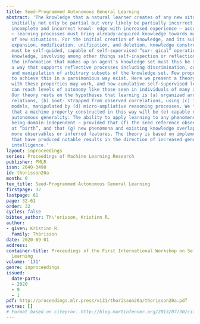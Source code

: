 ```yaml
---
title: Seed-Programmed Autonomous General Learning
abstract: 'The knowledge that a natural learner creates of any new situation will
  initially not only be partial but very likely be partially incorrect. To improve
  incomplete and incorrect knowl- edge with increased experience – accumulated evidence
  – learning processes must bring already-acquired knowledge towards making sense
  of new situations. For the initial creation of knowledge, and its subsequent usage,
  expansion, modification, unification, and deletion, knowledge construction mechanisms
  must be self-guided, capable of self-supervised “sur- gical” operation on existing
  knowledge, involving among other things self-inspection or reflection. Further,
  the information that makes up an agent’s knowledge set must thus be structured in
  a way that supports reflective processes including discrimination, compari- son,
  and manipulation of arbitrary subsets of the knowledge set. Few proposals for how
  to achieve this in a parsimonious way exist. Here we present a theory of how systems
  with these properties may work, and how cumulative self-supervised learning mechanisms
  can reach levels of autonomy like those seen in individuals of many animal species.
  Our theory rests on the hypotheses that learning is (a) organized around causal
  relations, (b) boot- strapped from observed correlations, using (c) fine-grain relational
  models, manipulated by (d) micro-ampliative reasoning processes. We further hypothesize
  that a machine properly constructed in this way will be (e) capable of seed-programmed
  autonomous generality: The ability to apply learning to any phenomenon – that is,
  being domain-independent – provided that (f) the seed reference observable variables
  at “birth”, and that (g) new phenomena and existing knowledge overlap on one or
  more observables or inferred features. The theory is based on implemented systems
  that have produced notable results in the direction of increased general machine
  intelligence.'
layout: inproceedings
series: Proceedings of Machine Learning Research
publisher: PMLR
issn: 2640-3498
id: thorisson20a
month: 0
tex_title: Seed-Programmed Autonomous General Learning
firstpage: 32
lastpage: 61
page: 32-61
order: 32
cycles: false
bibtex_author: Th\'orisson, Kristinn R.
author:
- given: Kristinn R.
  family: Thórisson
date: 2020-09-01
address: 
container-title: Proceedings of the First International Workshop on Self-Supervised
  Learning
volume: '131'
genre: inproceedings
issued:
  date-parts:
  - 2020
  - 9
  - 1
pdf: http://proceedings.mlr.press/v131/thorisson20a/thorisson20a.pdf
extras: []
# Format based on citeproc: http://blog.martinfenner.org/2013/07/30/citeproc-yaml-for-bibliographies/
---
```


